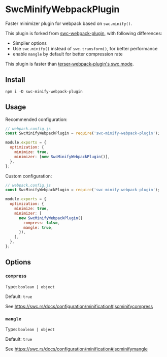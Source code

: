 # SwcMinifyWebpackPlugin

Faster minimizer plugin for webpack based on `swc.minify()`.

This plugin is forked from [swc-webpack-plugin](https://github.com/ice-lab/swc-webpack-plugin), with following differences:

- Simpiler options
- Use `swc.minify()` instead of `swc.transform()`, for better performance
- enable `mangle` by default for better compression rate

This plugin is faster than [terser-webpack-plugin's swc mode](https://webpack.js.org/plugins/terser-webpack-plugin/#swc).

## Install

```
npm i -D swc-minify-webpack-plugin
```

## Usage

Recommended configuration:

```js
// webpack.config.js
const SwcMinifyWebpackPlugin = require('swc-minify-webpack-plugin');

module.exports = {
  optimization: {
    minimize: true,
    minimizer: [new SwcMinifyWebpackPlugin()],
  },
};
```

Custom configuration:

```js
// webpack.config.js
const SwcMinifyWebpackPlugin = require('swc-minify-webpack-plugin');

module.exports = {
  optimization: {
    minimize: true,
    minimizer: [
      new SwcMinifyWebpackPlugin({
        compress: false,
        mangle: true,
      }),
    ],
  },
};
```

## Options

### `compress`

Type: `boolean | object`

Default: `true`

See <https://swc.rs/docs/configuration/minification#jscminifycompress>

### `mangle`

Type: `boolean | object`

Default: `true`

See <https://swc.rs/docs/configuration/minification#jscminifymangle>
